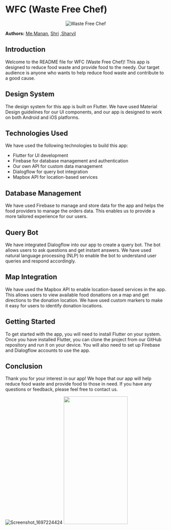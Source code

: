 # WFC (Waste Free Chef)
<p align="center">
  <img src="https://media.tenor.com/7drLi0EGeKkAAAAi/pepe-clown-band-clown-band.gif" alt="Waste Free Chef" />
</p>

**Authors:** [Me](https://github.com/basedharsh),[Manan](https://github.com/MananKabra), [Shri](https://github.com/SHRIVATSA-D) ,[Sharvil](https://github.com/dodomyg)

## Introduction

Welcome to the README file for WFC (Waste Free Chef)! This app is designed to reduce food waste and provide food to the needy. Our target audience is anyone who wants to help reduce food waste and contribute to a good cause.

## Design System

The design system for this app is built on Flutter. We have used Material Design guidelines for our UI components, and our app is designed to work on both Android and iOS platforms.

## Technologies Used

We have used the following technologies to build this app:

- Flutter for UI development
- Firebase for database management and authentication
- Our own API for custom data management
- Dialogflow for query bot integration
- Mapbox API for location-based services

## Database Management

We have used Firebase to manage and store data for the app and helps the food providers to manage the orders data. This enables us to provide a more tailored experience for our users.

## Query Bot

We have integrated Dialogflow into our app to create a query bot. The bot allows users to ask questions and get instant answers. We have used natural language processing (NLP) to enable the bot to understand user queries and respond accordingly.

## Map Integration

We have used the Mapbox API to enable location-based services in the app. This allows users to view available food donations on a map and get directions to the donation location. We have used custom markers to make it easy for users to identify donation locations.


## Getting Started

To get started with the app, you will need to install Flutter on your system. Once you have installed Flutter, you can clone the project from our GitHub repository and run it on your device. You will also need to set up Firebase and Dialogflow accounts to use the app.

## Conclusion

Thank you for your interest in our app! We hope that our app will help reduce food waste and provide food to those in need. If you have any questions or feedback, please feel free to contact us.


![Screenshot_1697224424](https://github.com/MananKabra/Waste-free-chef/assets/89775656/bd7e474b-471c-43a2-83cd-014929751b6d)
<img src="https://github.com/MananKabra/Waste-free-chef/assets/89775656/bd7e474b-471c-43a2-83cd-014929751b6d" width="200" height="400" />
